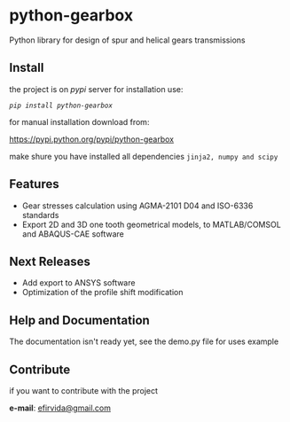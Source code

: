python-gearbox
==============
Python library for design of spur and helical gears transmissions

Install
-------
the project is on *pypi* server for installation use:

*`pip install python-gearbox`*

for manual installation download from:

https://pypi.python.org/pypi/python-gearbox

make shure you have installed all dependencies `jinja2, numpy and scipy`

Features
---------
- Gear stresses calculation using AGMA-2101 D04 and ISO-6336 standards
- Export 2D and 3D one tooth geometrical models, to MATLAB/COMSOL and ABAQUS-CAE software

Next Releases
-------------
- Add export to ANSYS software
- Optimization of the profile shift modification

Help and Documentation
-----------------------
The documentation isn't ready yet, see the demo.py file for uses example

Contribute
-----------
if you want to contribute with the project

**e-mail**: efirvida@gmail.com

